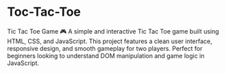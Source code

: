 # Toc-Tac-Toe
Tic Tac Toe Game 🎮 A simple and interactive Tic Tac Toe game built using HTML, CSS, and JavaScript. This project features a clean user interface, responsive design, and smooth gameplay for two players. Perfect for beginners looking to understand DOM manipulation and game logic in JavaScript.
